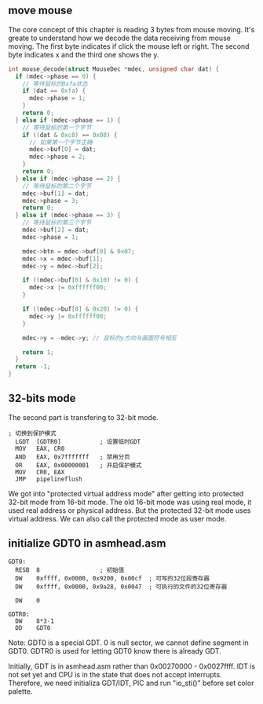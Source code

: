 ## move mouse
The core concept of this chapter is reading 3 bytes from mouse moving. It's greate to understand how we decode the data receiving from mouse moving. The first byte indicates if click the mouse left or right. The second byte indicates x and the third one shows the y.
``` C
int mouse_decode(struct MouseDec *mdec, unsigned char dat) {
  if (mdec->phase == 0) {
    // 等待鼠标的0xfa状态
    if (dat == 0xfa) {
      mdec->phase = 1;
    }
    return 0;
  } else if (mdec->phase == 1) {
    // 等待鼠标的第一个字节
    if ((dat & 0xc8) == 0x08) {
      // 如果第一个字节正确
      mdec->buf[0] = dat;
      mdec->phase = 2;
    }
    return 0;
  } else if (mdec->phase == 2) {
    // 等待鼠标的第二个字节
    mdec->buf[1] = dat;
    mdec->phase = 3;
    return 0;
  } else if (mdec->phase == 3) {
    // 等待鼠标的第三个字节
    mdec->buf[2] = dat;
    mdec->phase = 1;

    mdec->btn = mdec->buf[0] & 0x07;
    mdec->x = mdec->buf[1];
    mdec->y = mdec->buf[2];

    if ((mdec->buf[0] & 0x10) != 0) {
      mdec->x |= 0xffffff00;
    }

    if ((mdec->buf[0] & 0x20) != 0) {
      mdec->y |= 0xffffff00;
    }

    mdec->y = -mdec->y; // 鼠标的y方向与画面符号相反

    return 1;
  }
  return -1;
}
```
## 32-bits mode
The second part is transfering to 32-bit mode.
``` assembly 
; 切换到保护模式
  LGDT  [GDTR0]           ; 设置临时GDT
  MOV   EAX, CR0
  AND   EAX, 0x7fffffff   ; 禁用分页
  OR    EAX, 0x00000001   ; 开启保护模式
  MOV   CR0, EAX
  JMP   pipelineflush
```
We got into "protected virtual address mode" after getting into protected 32-bit mode from 16-bit mode. The old 16-bit mode was using real mode, it used real address or physical address. But the protected 32-bit mode uses virtual address. We can also call the protected mode as user mode.

## initialize GDT0 in asmhead.asm
``` assembly
GDT0:
  RESB  8                 ; 初始值
  DW    0xffff, 0x0000, 0x9200, 0x00cf  ; 可写的32位段寄存器
  DW    0xffff, 0x0000, 0x9a28, 0x0047  ; 可执行的文件的32位寄存器

  DW    0

GDTR0:
  DW    8*3-1
  DD    GDT0
```
Note: GDT0 is a special GDT. 0 is null sector, we cannot define segment in GDT0. GDTR0 is used for letting GDT0 know there is already GDT.

Initially, GDT is in asmhead.asm rather than 0x00270000 - 0x0027ffff. IDT is not set yet and CPU is in the state that does not accept interrupts. Therefore, we need  initializa GDT/IDT, PIC and run "io_sti()" before set color palette.